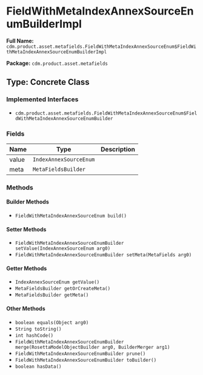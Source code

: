 # FieldWithMetaIndexAnnexSourceEnumBuilderImpl

**Full Name:** `cdm.product.asset.metafields.FieldWithMetaIndexAnnexSourceEnum$FieldWithMetaIndexAnnexSourceEnumBuilderImpl`

**Package:** `cdm.product.asset.metafields`

## Type: Concrete Class

### Implemented Interfaces

- `cdm.product.asset.metafields.FieldWithMetaIndexAnnexSourceEnum$FieldWithMetaIndexAnnexSourceEnumBuilder`

### Fields

| Name | Type | Description |
|------|------|-------------|
| value | `IndexAnnexSourceEnum` |  |
| meta | `MetaFieldsBuilder` |  |

### Methods

#### Builder Methods

- `FieldWithMetaIndexAnnexSourceEnum build()`

#### Setter Methods

- `FieldWithMetaIndexAnnexSourceEnumBuilder setValue(IndexAnnexSourceEnum arg0)`
- `FieldWithMetaIndexAnnexSourceEnumBuilder setMeta(MetaFields arg0)`

#### Getter Methods

- `IndexAnnexSourceEnum getValue()`
- `MetaFieldsBuilder getOrCreateMeta()`
- `MetaFieldsBuilder getMeta()`

#### Other Methods

- `boolean equals(Object arg0)`
- `String toString()`
- `int hashCode()`
- `FieldWithMetaIndexAnnexSourceEnumBuilder merge(RosettaModelObjectBuilder arg0, BuilderMerger arg1)`
- `FieldWithMetaIndexAnnexSourceEnumBuilder prune()`
- `FieldWithMetaIndexAnnexSourceEnumBuilder toBuilder()`
- `boolean hasData()`

